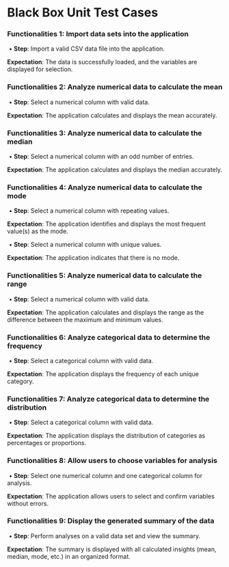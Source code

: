 # **Black Box Unit Test Cases**

### **Functionalities  1: Import data sets into the application**

​	•	**Step**: Import a valid CSV data file into the application.

**Expectation**: The data is successfully loaded, and the variables are displayed for selection.



### **Functionalities  2: Analyze numerical data to calculate the mean**

​	•	**Step**: Select a numerical column with valid data.

**Expectation**: The application calculates and displays the mean accurately.



### **Functionalities  3: Analyze numerical data to calculate the median**

​	•	**Step**: Select a numerical column with an odd number of entries.

**Expectation**: The application calculates and displays the median accurately.



### **Functionalities  4: Analyze numerical data to calculate the mode**

​	•	**Step**: Select a numerical column with repeating values.

**Expectation**: The application identifies and displays the most frequent value(s) as the mode.

​	•	**Step**: Select a numerical column with unique values.

**Expectation**: The application indicates that there is no mode.



### **Functionalities  5: Analyze numerical data to calculate the range**

​	•	**Step**: Select a numerical column with valid data.

**Expectation**: The application calculates and displays the range as the difference between the maximum and minimum values.



### **Functionalities  6: Analyze categorical data to determine the frequency**

​	•	**Step**: Select a categorical column with valid data.

**Expectation**: The application displays the frequency of each unique category.



### **Functionalities  7: Analyze categorical data to determine the distribution**

​	•	**Step**: Select a categorical column with valid data.

**Expectation**: The application displays the distribution of categories as percentages or proportions.



### **Functionalities  8: Allow users to choose variables for analysis**

​	•	**Step**: Select one numerical column and one categorical column for analysis.

**Expectation**: The application allows users to select and confirm variables without errors.



### **Functionalities  9: Display the generated summary of the data**

​	•	**Step**: Perform analyses on a valid data set and view the summary.

**Expectation**: The summary is displayed with all calculated insights (mean, median, mode, etc.) in an organized format.

